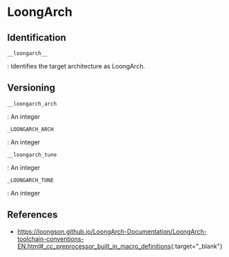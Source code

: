 # LoongArch

## Identification

`__loongarch__`

: Identifies the target architecture as LoongArch.

## Versioning

`__loongarch_arch`

: An integer

`_LOONGARCH_ARCH`

: An integer

`__loongarch_tune`

: An integer

`_LOONGARCH_TUNE`

: An integer

## References

- <https://loongson.github.io/LoongArch-Documentation/LoongArch-toolchain-conventions-EN.html#_cc_preprocessor_built_in_macro_definitions>{:target="_blank"}


<!---
Type|Macro|Description
---|---|---
Identification|`__loongarch__`|Defined by GNU C, Clang and official toolchain conventions
Version|`__loongarch_arch` = V|V = Version
Version|`__loongarch_tune` = V|V = Version
Version|`_LOONGARCH_ARCH` = V|V = Version, legacy
Version|`_LOONGARCH_TUNE` = V|V = Version, legacy

Type 	Macro 	Description
Identification 	__loongarch__ 	Defined by GNU C, Clang and official toolchain conventions
Version 	__loongarch_arch = V 	V = Version
Version 	__loongarch_tune = V 	V = Version
Version 	_LOONGARCH_ARCH = V 	V = Version, legacy
Version 	_LOONGARCH_TUNE = V 	V = Version, legacy

https://loongson.github.io/LoongArch-Documentation/LoongArch-toolchain-conventions-EN.html#_cc_preprocessor_built_in_macro_definitions
////


////
<gcc/config/loongarch/loongarch-c.cc>

void
loongarch_cpu_cpp_builtins (cpp_reader *pfile)
{
  builtin_assert ("machine=loongarch");
  builtin_assert ("cpu=loongarch");
  builtin_define ("__loongarch__");

  builtin_define_with_value ("__loongarch_arch",
			     loongarch_arch_strings[la_target.cpu_arch], 1);

  builtin_define_with_value ("__loongarch_tune",
			     loongarch_tune_strings[la_target.cpu_tune], 1);

  builtin_define_with_value ("_LOONGARCH_ARCH",
			     loongarch_arch_strings[la_target.cpu_arch], 1);

  builtin_define_with_value ("_LOONGARCH_TUNE",
			     loongarch_tune_strings[la_target.cpu_tune], 1);

  /* Base architecture / ABI.  */
  if (TARGET_64BIT)
    {
      builtin_define ("__loongarch_grlen=64");
      builtin_define ("__loongarch64");
    }

  if (TARGET_ABI_LP64)
    {
      builtin_define ("_ABILP64=3");
      builtin_define ("_LOONGARCH_SIM=_ABILP64");
      builtin_define ("__loongarch_lp64");
    }

  /* These defines reflect the ABI in use, not whether the
     FPU is directly accessible.  */
  if (TARGET_DOUBLE_FLOAT_ABI)
    builtin_define ("__loongarch_double_float=1");
  else if (TARGET_SINGLE_FLOAT_ABI)
    builtin_define ("__loongarch_single_float=1");

  if (TARGET_DOUBLE_FLOAT_ABI || TARGET_SINGLE_FLOAT_ABI)
    builtin_define ("__loongarch_hard_float=1");
  else
    builtin_define ("__loongarch_soft_float=1");


  /* ISA Extensions.  */
  if (TARGET_DOUBLE_FLOAT)
    builtin_define ("__loongarch_frlen=64");
  else if (TARGET_SINGLE_FLOAT)
    builtin_define ("__loongarch_frlen=32");
  else
    builtin_define ("__loongarch_frlen=0");

  if (TARGET_HARD_FLOAT && ISA_HAS_FRECIPE)
    builtin_define ("__loongarch_frecipe");

  if (ISA_HAS_LSX)
    {
      builtin_define ("__loongarch_simd");
      builtin_define ("__loongarch_sx");

      if (!ISA_HAS_LASX)
	builtin_define ("__loongarch_simd_width=128");
    }

  if (ISA_HAS_LASX)
    {
      builtin_define ("__loongarch_asx");
      builtin_define ("__loongarch_simd_width=256");
    }

  /* ISA evolution features */
  int max_v_major = 1, max_v_minor = 0;

  for (int i = 0; i < N_EVO_FEATURES; i++)
    if (la_target.isa.evolution & la_evo_feature_masks[i])
      {
	builtin_define (la_evo_macro_name[i]);

	int major = la_evo_version_major[i],
	    minor = la_evo_version_minor[i];

	max_v_major = major > max_v_major ? major : max_v_major;
	max_v_minor = major == max_v_major
	  ? (minor > max_v_minor ? minor : max_v_minor): max_v_minor;
      }

  /* Find the minimum ISA version required to run the target program.  */
  if (!(max_v_major == 1 && max_v_minor <= 1 && ISA_HAS_LASX))
    {
      builtin_define_with_int_value ("__loongarch_version_major", max_v_major);
      builtin_define_with_int_value ("__loongarch_version_minor", max_v_minor);
    }

  /* Add support for FLOAT128_TYPE on the LoongArch architecture.  */
  builtin_define ("__FLOAT128_TYPE__");

  /* Map the old _Float128 'q' builtins into the new 'f128' builtins.  */
  builtin_define ("__builtin_fabsq=__builtin_fabsf128");
  builtin_define ("__builtin_copysignq=__builtin_copysignf128");
  builtin_define ("__builtin_nanq=__builtin_nanf128");
  builtin_define ("__builtin_nansq=__builtin_nansf128");
  builtin_define ("__builtin_infq=__builtin_inff128");
  builtin_define ("__builtin_huge_valq=__builtin_huge_valf128");

  /* Native Data Sizes.  */
  builtin_define_with_int_value ("_LOONGARCH_SZINT", INT_TYPE_SIZE);
  builtin_define_with_int_value ("_LOONGARCH_SZLONG", LONG_TYPE_SIZE);
  builtin_define_with_int_value ("_LOONGARCH_SZPTR", POINTER_SIZE);
  builtin_define_with_int_value ("_LOONGARCH_FPSET", 32);
  builtin_define_with_int_value ("_LOONGARCH_SPFPSET", 32);

}

--->